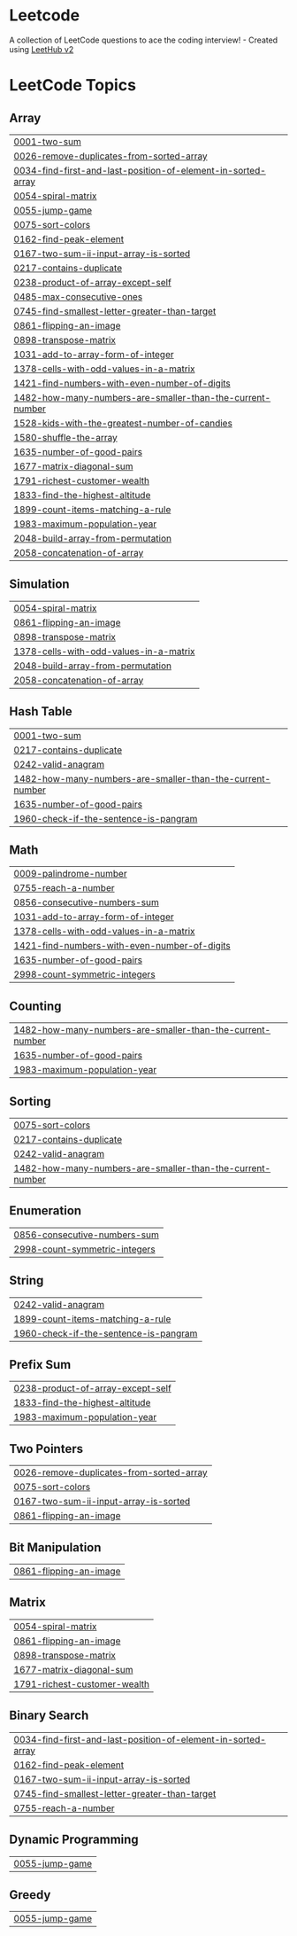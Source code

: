# Leetcode
A collection of LeetCode questions to ace the coding interview! - Created using [LeetHub v2](https://github.com/arunbhardwaj/LeetHub-2.0)

<!---LeetCode Topics Start-->
# LeetCode Topics
## Array
|  |
| ------- |
| [0001-two-sum](https://github.com/Vishaln0210/Leetcode/tree/master/0001-two-sum) |
| [0026-remove-duplicates-from-sorted-array](https://github.com/Vishaln0210/Leetcode/tree/master/0026-remove-duplicates-from-sorted-array) |
| [0034-find-first-and-last-position-of-element-in-sorted-array](https://github.com/Vishaln0210/Leetcode/tree/master/0034-find-first-and-last-position-of-element-in-sorted-array) |
| [0054-spiral-matrix](https://github.com/Vishaln0210/Leetcode/tree/master/0054-spiral-matrix) |
| [0055-jump-game](https://github.com/Vishaln0210/Leetcode/tree/master/0055-jump-game) |
| [0075-sort-colors](https://github.com/Vishaln0210/Leetcode/tree/master/0075-sort-colors) |
| [0162-find-peak-element](https://github.com/Vishaln0210/Leetcode/tree/master/0162-find-peak-element) |
| [0167-two-sum-ii-input-array-is-sorted](https://github.com/Vishaln0210/Leetcode/tree/master/0167-two-sum-ii-input-array-is-sorted) |
| [0217-contains-duplicate](https://github.com/Vishaln0210/Leetcode/tree/master/0217-contains-duplicate) |
| [0238-product-of-array-except-self](https://github.com/Vishaln0210/Leetcode/tree/master/0238-product-of-array-except-self) |
| [0485-max-consecutive-ones](https://github.com/Vishaln0210/Leetcode/tree/master/0485-max-consecutive-ones) |
| [0745-find-smallest-letter-greater-than-target](https://github.com/Vishaln0210/Leetcode/tree/master/0745-find-smallest-letter-greater-than-target) |
| [0861-flipping-an-image](https://github.com/Vishaln0210/Leetcode/tree/master/0861-flipping-an-image) |
| [0898-transpose-matrix](https://github.com/Vishaln0210/Leetcode/tree/master/0898-transpose-matrix) |
| [1031-add-to-array-form-of-integer](https://github.com/Vishaln0210/Leetcode/tree/master/1031-add-to-array-form-of-integer) |
| [1378-cells-with-odd-values-in-a-matrix](https://github.com/Vishaln0210/Leetcode/tree/master/1378-cells-with-odd-values-in-a-matrix) |
| [1421-find-numbers-with-even-number-of-digits](https://github.com/Vishaln0210/Leetcode/tree/master/1421-find-numbers-with-even-number-of-digits) |
| [1482-how-many-numbers-are-smaller-than-the-current-number](https://github.com/Vishaln0210/Leetcode/tree/master/1482-how-many-numbers-are-smaller-than-the-current-number) |
| [1528-kids-with-the-greatest-number-of-candies](https://github.com/Vishaln0210/Leetcode/tree/master/1528-kids-with-the-greatest-number-of-candies) |
| [1580-shuffle-the-array](https://github.com/Vishaln0210/Leetcode/tree/master/1580-shuffle-the-array) |
| [1635-number-of-good-pairs](https://github.com/Vishaln0210/Leetcode/tree/master/1635-number-of-good-pairs) |
| [1677-matrix-diagonal-sum](https://github.com/Vishaln0210/Leetcode/tree/master/1677-matrix-diagonal-sum) |
| [1791-richest-customer-wealth](https://github.com/Vishaln0210/Leetcode/tree/master/1791-richest-customer-wealth) |
| [1833-find-the-highest-altitude](https://github.com/Vishaln0210/Leetcode/tree/master/1833-find-the-highest-altitude) |
| [1899-count-items-matching-a-rule](https://github.com/Vishaln0210/Leetcode/tree/master/1899-count-items-matching-a-rule) |
| [1983-maximum-population-year](https://github.com/Vishaln0210/Leetcode/tree/master/1983-maximum-population-year) |
| [2048-build-array-from-permutation](https://github.com/Vishaln0210/Leetcode/tree/master/2048-build-array-from-permutation) |
| [2058-concatenation-of-array](https://github.com/Vishaln0210/Leetcode/tree/master/2058-concatenation-of-array) |
## Simulation
|  |
| ------- |
| [0054-spiral-matrix](https://github.com/Vishaln0210/Leetcode/tree/master/0054-spiral-matrix) |
| [0861-flipping-an-image](https://github.com/Vishaln0210/Leetcode/tree/master/0861-flipping-an-image) |
| [0898-transpose-matrix](https://github.com/Vishaln0210/Leetcode/tree/master/0898-transpose-matrix) |
| [1378-cells-with-odd-values-in-a-matrix](https://github.com/Vishaln0210/Leetcode/tree/master/1378-cells-with-odd-values-in-a-matrix) |
| [2048-build-array-from-permutation](https://github.com/Vishaln0210/Leetcode/tree/master/2048-build-array-from-permutation) |
| [2058-concatenation-of-array](https://github.com/Vishaln0210/Leetcode/tree/master/2058-concatenation-of-array) |
## Hash Table
|  |
| ------- |
| [0001-two-sum](https://github.com/Vishaln0210/Leetcode/tree/master/0001-two-sum) |
| [0217-contains-duplicate](https://github.com/Vishaln0210/Leetcode/tree/master/0217-contains-duplicate) |
| [0242-valid-anagram](https://github.com/Vishaln0210/Leetcode/tree/master/0242-valid-anagram) |
| [1482-how-many-numbers-are-smaller-than-the-current-number](https://github.com/Vishaln0210/Leetcode/tree/master/1482-how-many-numbers-are-smaller-than-the-current-number) |
| [1635-number-of-good-pairs](https://github.com/Vishaln0210/Leetcode/tree/master/1635-number-of-good-pairs) |
| [1960-check-if-the-sentence-is-pangram](https://github.com/Vishaln0210/Leetcode/tree/master/1960-check-if-the-sentence-is-pangram) |
## Math
|  |
| ------- |
| [0009-palindrome-number](https://github.com/Vishaln0210/Leetcode/tree/master/0009-palindrome-number) |
| [0755-reach-a-number](https://github.com/Vishaln0210/Leetcode/tree/master/0755-reach-a-number) |
| [0856-consecutive-numbers-sum](https://github.com/Vishaln0210/Leetcode/tree/master/0856-consecutive-numbers-sum) |
| [1031-add-to-array-form-of-integer](https://github.com/Vishaln0210/Leetcode/tree/master/1031-add-to-array-form-of-integer) |
| [1378-cells-with-odd-values-in-a-matrix](https://github.com/Vishaln0210/Leetcode/tree/master/1378-cells-with-odd-values-in-a-matrix) |
| [1421-find-numbers-with-even-number-of-digits](https://github.com/Vishaln0210/Leetcode/tree/master/1421-find-numbers-with-even-number-of-digits) |
| [1635-number-of-good-pairs](https://github.com/Vishaln0210/Leetcode/tree/master/1635-number-of-good-pairs) |
| [2998-count-symmetric-integers](https://github.com/Vishaln0210/Leetcode/tree/master/2998-count-symmetric-integers) |
## Counting
|  |
| ------- |
| [1482-how-many-numbers-are-smaller-than-the-current-number](https://github.com/Vishaln0210/Leetcode/tree/master/1482-how-many-numbers-are-smaller-than-the-current-number) |
| [1635-number-of-good-pairs](https://github.com/Vishaln0210/Leetcode/tree/master/1635-number-of-good-pairs) |
| [1983-maximum-population-year](https://github.com/Vishaln0210/Leetcode/tree/master/1983-maximum-population-year) |
## Sorting
|  |
| ------- |
| [0075-sort-colors](https://github.com/Vishaln0210/Leetcode/tree/master/0075-sort-colors) |
| [0217-contains-duplicate](https://github.com/Vishaln0210/Leetcode/tree/master/0217-contains-duplicate) |
| [0242-valid-anagram](https://github.com/Vishaln0210/Leetcode/tree/master/0242-valid-anagram) |
| [1482-how-many-numbers-are-smaller-than-the-current-number](https://github.com/Vishaln0210/Leetcode/tree/master/1482-how-many-numbers-are-smaller-than-the-current-number) |
## Enumeration
|  |
| ------- |
| [0856-consecutive-numbers-sum](https://github.com/Vishaln0210/Leetcode/tree/master/0856-consecutive-numbers-sum) |
| [2998-count-symmetric-integers](https://github.com/Vishaln0210/Leetcode/tree/master/2998-count-symmetric-integers) |
## String
|  |
| ------- |
| [0242-valid-anagram](https://github.com/Vishaln0210/Leetcode/tree/master/0242-valid-anagram) |
| [1899-count-items-matching-a-rule](https://github.com/Vishaln0210/Leetcode/tree/master/1899-count-items-matching-a-rule) |
| [1960-check-if-the-sentence-is-pangram](https://github.com/Vishaln0210/Leetcode/tree/master/1960-check-if-the-sentence-is-pangram) |
## Prefix Sum
|  |
| ------- |
| [0238-product-of-array-except-self](https://github.com/Vishaln0210/Leetcode/tree/master/0238-product-of-array-except-self) |
| [1833-find-the-highest-altitude](https://github.com/Vishaln0210/Leetcode/tree/master/1833-find-the-highest-altitude) |
| [1983-maximum-population-year](https://github.com/Vishaln0210/Leetcode/tree/master/1983-maximum-population-year) |
## Two Pointers
|  |
| ------- |
| [0026-remove-duplicates-from-sorted-array](https://github.com/Vishaln0210/Leetcode/tree/master/0026-remove-duplicates-from-sorted-array) |
| [0075-sort-colors](https://github.com/Vishaln0210/Leetcode/tree/master/0075-sort-colors) |
| [0167-two-sum-ii-input-array-is-sorted](https://github.com/Vishaln0210/Leetcode/tree/master/0167-two-sum-ii-input-array-is-sorted) |
| [0861-flipping-an-image](https://github.com/Vishaln0210/Leetcode/tree/master/0861-flipping-an-image) |
## Bit Manipulation
|  |
| ------- |
| [0861-flipping-an-image](https://github.com/Vishaln0210/Leetcode/tree/master/0861-flipping-an-image) |
## Matrix
|  |
| ------- |
| [0054-spiral-matrix](https://github.com/Vishaln0210/Leetcode/tree/master/0054-spiral-matrix) |
| [0861-flipping-an-image](https://github.com/Vishaln0210/Leetcode/tree/master/0861-flipping-an-image) |
| [0898-transpose-matrix](https://github.com/Vishaln0210/Leetcode/tree/master/0898-transpose-matrix) |
| [1677-matrix-diagonal-sum](https://github.com/Vishaln0210/Leetcode/tree/master/1677-matrix-diagonal-sum) |
| [1791-richest-customer-wealth](https://github.com/Vishaln0210/Leetcode/tree/master/1791-richest-customer-wealth) |
## Binary Search
|  |
| ------- |
| [0034-find-first-and-last-position-of-element-in-sorted-array](https://github.com/Vishaln0210/Leetcode/tree/master/0034-find-first-and-last-position-of-element-in-sorted-array) |
| [0162-find-peak-element](https://github.com/Vishaln0210/Leetcode/tree/master/0162-find-peak-element) |
| [0167-two-sum-ii-input-array-is-sorted](https://github.com/Vishaln0210/Leetcode/tree/master/0167-two-sum-ii-input-array-is-sorted) |
| [0745-find-smallest-letter-greater-than-target](https://github.com/Vishaln0210/Leetcode/tree/master/0745-find-smallest-letter-greater-than-target) |
| [0755-reach-a-number](https://github.com/Vishaln0210/Leetcode/tree/master/0755-reach-a-number) |
## Dynamic Programming
|  |
| ------- |
| [0055-jump-game](https://github.com/Vishaln0210/Leetcode/tree/master/0055-jump-game) |
## Greedy
|  |
| ------- |
| [0055-jump-game](https://github.com/Vishaln0210/Leetcode/tree/master/0055-jump-game) |
<!---LeetCode Topics End-->